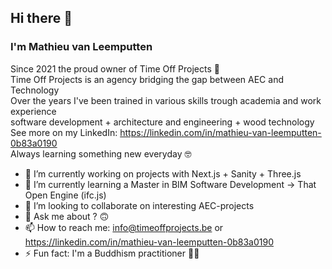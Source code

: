 ## Hi there 👋
### I'm Mathieu van Leemputten

Since 2021 the proud owner of Time Off Projects 🚀 <br>
Time Off Projects is an agency bridging the gap between AEC and Technology <br>
Over the years I've been trained in various skills trough academia and work experience <br>
software development + architecture and engineering + wood technology <br>
See more on my LinkedIn: <https://linkedin.com/in/mathieu-van-leemputten-0b83a0190> <br>
Always learning something new everyday 🤓


- 🔭 I’m currently working on projects with Next.js + Sanity + Three.js
- 🌱 I’m currently learning a Master in BIM Software Development -> That Open Engine (ifc.js)
- 👯 I’m looking to collaborate on interesting AEC-projects
- 💬 Ask me about ? 🙃
- 📫 How to reach me: info@timeoffprojects.be or <https://linkedin.com/in/mathieu-van-leemputten-0b83a0190> 
- ⚡ Fun fact: I'm a Buddhism practitioner 🧘‍♂️

